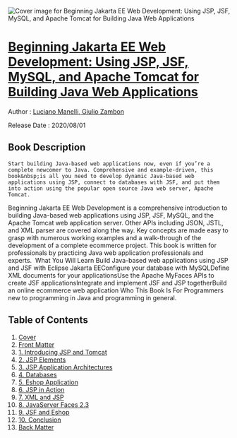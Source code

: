 ![Cover image for Beginning Jakarta EE Web Development: Using JSP, JSF, MySQL, and Apache Tomcat for Building Java Web Applications](https://imgdetail.ebookreading.net/cover/cover/20200920/EB9781484258668.jpg)

[Beginning Jakarta EE Web Development: Using JSP, JSF, MySQL, and Apache Tomcat for Building Java Web Applications](https://ebookreading.net/view/book/Beginning+Jakarta+EE+Web+Development%3A+Using+JSP%2C+JSF%2C+MySQL%2C+and+Apache+Tomcat+for+Building+Java+Web+Applications-EB9781484258668_1.html "Beginning Jakarta EE Web Development: Using JSP, JSF, MySQL, and Apache Tomcat for Building Java Web Applications")
====================================================================================================================

Author : [Luciano Manelli](https://ebookreading.net/search/author/Luciano+Manelli),[ 
            Giulio Zambon](https://ebookreading.net/search/author/+%0D%0A++++++++++++Giulio+Zambon)

Release Date : 2020/08/01

Book Description
-----------------


    
    Start building Java-based web applications now, even if you’re a complete newcomer to Java. Comprehensive and example-driven, this book&nbsp;is all you need to develop dynamic Java-based web applications using JSP, connect to databases with JSF, and put them into action using the popular open source Java web server, Apache Tomcat.
Beginning Jakarta EE Web Development is a comprehensive introduction to building Java-based web applications using JSP, JSF, MySQL, and the Apache Tomcat web application server. Other APIs including JSON, JSTL, and XML parser are covered along the way.
Key concepts are made easy to grasp with numerous working examples and a walk-through of the development of a complete ecommerce project. This book is written for professionals by practicing Java web application professionals and experts.&nbsp;&nbsp;What You Will Learn
Build Java-based web applications using JSP and JSF with Eclipse Jakarta EEConfigure your database with MySQLDefine XML documents for your applicationsUse the Apache MyFaces APIs to create JSF applicationsIntegrate and implement JSF and JSP togetherBuild an online ecommerce web application&nbsp;Who This Book Is For
Programmers new to programming in Java and programming in general.

  
  

Table of Contents
-----------------

1. [Cover](https://ebookreading.net/view/book/Beginning+Jakarta+EE+Web+Development%3A+Using+JSP%2C+JSF%2C+MySQL%2C+and+Apache+Tomcat+for+Building+Java+Web+Applications-EB9781484258668_1.html)
1. [Front Matter](https://ebookreading.net/view/book/Beginning+Jakarta+EE+Web+Development%3A+Using+JSP%2C+JSF%2C+MySQL%2C+and+Apache+Tomcat+for+Building+Java+Web+Applications-EB9781484258668_2.html)
1. [1.&nbsp;Introducing JSP and Tomcat](https://ebookreading.net/view/book/Beginning+Jakarta+EE+Web+Development%3A+Using+JSP%2C+JSF%2C+MySQL%2C+and+Apache+Tomcat+for+Building+Java+Web+Applications-EB9781484258668_3.html)
1. [2.&nbsp;JSP Elements](https://ebookreading.net/view/book/Beginning+Jakarta+EE+Web+Development%3A+Using+JSP%2C+JSF%2C+MySQL%2C+and+Apache+Tomcat+for+Building+Java+Web+Applications-EB9781484258668_4.html)
1. [3.&nbsp;JSP Application Architectures](https://ebookreading.net/view/book/Beginning+Jakarta+EE+Web+Development%3A+Using+JSP%2C+JSF%2C+MySQL%2C+and+Apache+Tomcat+for+Building+Java+Web+Applications-EB9781484258668_5.html)
1. [4.&nbsp;Databases](https://ebookreading.net/view/book/Beginning+Jakarta+EE+Web+Development%3A+Using+JSP%2C+JSF%2C+MySQL%2C+and+Apache+Tomcat+for+Building+Java+Web+Applications-EB9781484258668_6.html)
1. [5.&nbsp;Eshop Application](https://ebookreading.net/view/book/Beginning+Jakarta+EE+Web+Development%3A+Using+JSP%2C+JSF%2C+MySQL%2C+and+Apache+Tomcat+for+Building+Java+Web+Applications-EB9781484258668_7.html)
1. [6.&nbsp;JSP in Action](https://ebookreading.net/view/book/Beginning+Jakarta+EE+Web+Development%3A+Using+JSP%2C+JSF%2C+MySQL%2C+and+Apache+Tomcat+for+Building+Java+Web+Applications-EB9781484258668_8.html)
1. [7.&nbsp;XML and JSP](https://ebookreading.net/view/book/Beginning+Jakarta+EE+Web+Development%3A+Using+JSP%2C+JSF%2C+MySQL%2C+and+Apache+Tomcat+for+Building+Java+Web+Applications-EB9781484258668_9.html)
1. [8.&nbsp;JavaServer Faces 2.3](https://ebookreading.net/view/book/Beginning+Jakarta+EE+Web+Development%3A+Using+JSP%2C+JSF%2C+MySQL%2C+and+Apache+Tomcat+for+Building+Java+Web+Applications-EB9781484258668_10.html)
1. [9.&nbsp;JSF and Eshop](https://ebookreading.net/view/book/Beginning+Jakarta+EE+Web+Development%3A+Using+JSP%2C+JSF%2C+MySQL%2C+and+Apache+Tomcat+for+Building+Java+Web+Applications-EB9781484258668_11.html)
1. [10.&nbsp;Conclusion](https://ebookreading.net/view/book/Beginning+Jakarta+EE+Web+Development%3A+Using+JSP%2C+JSF%2C+MySQL%2C+and+Apache+Tomcat+for+Building+Java+Web+Applications-EB9781484258668_12.html)
1. [Back Matter](https://ebookreading.net/view/book/Beginning+Jakarta+EE+Web+Development%3A+Using+JSP%2C+JSF%2C+MySQL%2C+and+Apache+Tomcat+for+Building+Java+Web+Applications-EB9781484258668_13.html)
